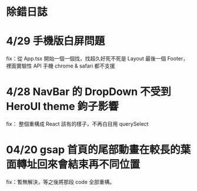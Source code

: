 <h1>除錯日誌</h1>

# 4/29 手機版白屏問題

fix：從 App.tsx 開始一個一個找，找超久好死不死是 Layout 最後一個 Footer，
裡面實驗性 API 手機 chrome & safari 都不支援

# 4/28 NavBar 的 DropDown 不受到 HeroUI theme 鉤子影響

fix： 整個重構成 React 該有的樣子，不再白目用 querySelect

# 04/20 gsap 首頁的尾部動畫在較長的葉面轉址回來會結束再不同位置

fix：暫無解決，等之後將那段 code 全部重構。
